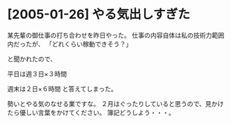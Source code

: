 # [2005-01-26] やる気出しすぎた


某先輩の御仕事の打ち合わせを昨日やった。
仕事の内容自体は私の技術力範囲内だったが、
「どれくらい稼動できそう？」

と聞かれたので、

平日は週３日×３時間

週末は２日×６時間
と答えてしまった。

勢いとやる気のなせる業ですな。
２月はぐったりしていると思うので、見かけたら優しい言葉をかけてください。
簿記どうしよう・・・。

